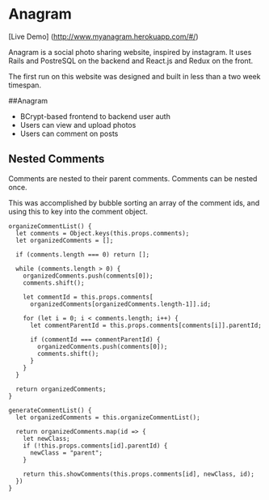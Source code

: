 # Anagram
[Live Demo] (http://www.myanagram.herokuapp.com/#/)

Anagram is a social photo sharing website, inspired by instagram. It uses Rails and PostreSQL on the backend and React.js and Redux on the front.

The first run on this website was designed and built in less than a two week timespan.

##Anagram

* BCrypt-based frontend to backend user auth
* Users can view and upload photos
* Users can comment on posts

## Nested Comments
Comments are nested to their parent comments. Comments can be nested once.

[Nested Comments]: /Users/admin/Desktop/Anagram/docs/images/nested_comments.png "Anagram Nested Comments"

This was accomplished by bubble sorting an array of the comment ids, and using this to key into the comment object.

```
organizeCommentList() {
  let comments = Object.keys(this.props.comments);
  let organizedComments = [];

  if (comments.length === 0) return [];

  while (comments.length > 0) {
    organizedComments.push(comments[0]);
    comments.shift();

    let commentId = this.props.comments[
      organizedComments[organizedComments.length-1]].id;

    for (let i = 0; i < comments.length; i++) {
      let commentParentId = this.props.comments[comments[i]].parentId;

      if (commentId === commentParentId) {
        organizedComments.push(comments[0]);
        comments.shift();
      }
    }
  }

  return organizedComments;
}

generateCommentList() {
  let organizedComments = this.organizeCommentList();

  return organizedComments.map(id => {
    let newClass;
    if (!this.props.comments[id].parentId) {
      newClass = "parent";
    }

    return this.showComments(this.props.comments[id], newClass, id);
  })
}
```

